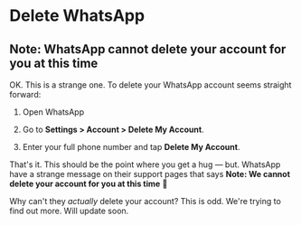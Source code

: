 # Delete WhatsApp

<!-- > Disclosure: I still use WhatsApp but I'm nearly there. This guide is a work in progress. -->

<!-- [Skip to navigation](#nav)

<hr> -->

## Note: WhatsApp cannot delete your account for you at this time

OK. This is a strange one. To delete your WhatsApp account seems straight forward:

1. Open WhatsApp

2. Go to **Settings > Account > Delete My Account**.

3. Enter your full phone number and tap **Delete My Account**.

That's it. This should be the point where you get a hug — but. WhatsApp have a strange message on their support pages that says **Note: We cannot delete your account for you at this time** 🤔

Why can't they *actually* delete your account? This is odd. We're trying to find out more. Will update soon.
